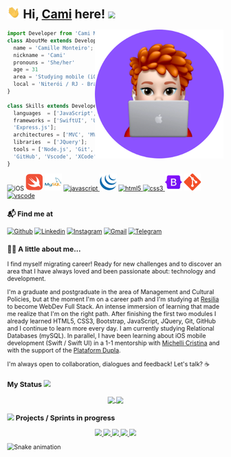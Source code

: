 ### 
<h1><img src="https://raw.githubusercontent.com/ABSphreak/ABSphreak/master/gifs/Hi.gif" width="30px"> Hi, <a href="https://github.com/camimonteiro">Cami</a> here! <img src="https://emojis.slackmojis.com/emojis/images/1531849430/4246/blob-sunglasses.gif?1531849430" width="30px"></h1>

<img align="right" width="300" src="https://raw.githubusercontent.com/camimonteiro/camimonteiro/main/img/Memoji%20-%20Camille_redondo.png" alt="memoji Camille"/>
<!-- <img align="right" width="300" src="https://media.giphy.com/media/paTz7UZbPfTZFRYnnB/giphy.gif" alt="computer and coffee"/> -->

```js
import Developer from 'Cami Monteiro';
class AboutMe extends Developer {
  name = 'Camille Monteiro';
  nickname = 'Cami'
  pronouns = 'She/her'
  age = 31
  area = 'Studying mobile (iOs) and web development (backend)';
  local = 'Niterói / RJ - Brazil';
}

class Skills extends Developer {
  languages  = ['JavaScript', 'Swift', 'SQL', 'HTML5', 'CSS3'];
  frameworks = ['SwiftUI', 'UiKit', 'Viewcode', 'Bootstrap',
  'Express.js'];
  architectures = ['MVC', 'MVP', 'MVVM']
  libraries  = ['JQuery'];
  tools = ['Node.js', 'Git', 'mySQL', 'mySQL Workbench', 
  'GitHub', 'Vscode', 'XCode',]; 
}
```
<p align="left">
  <img src="https://cdn-icons-png.flaticon.com/512/179/179309.png" alt="iOS" width="40" height="40"/> 
  <img src="https://raw.githubusercontent.com/devicons/devicon/v2.14.0/icons/swift/swift-original.svg" alt="swift" width="40" height="40"/>
  <img src="https://raw.githubusercontent.com/devicons/devicon/v2.14.0/icons/mysql/mysql-original-wordmark.svg" alt="mySQL" width="40" height="40"/>
  <a href="https://developer.mozilla.org/en-US/docs/Web/JavaScript">
     <img src="https://cdn.jsdelivr.net/gh/devicons/devicon/icons/javascript/javascript-original.svg" alt="javascript" width="40" height="40"/>
  </a>
  <img src="https://raw.githubusercontent.com/devicons/devicon/v2.14.0/icons/jquery/jquery-original.svg" alt="jQuery" width="40" height="40"/>
  <a href="https://developer.mozilla.org/pt-BR/docs/Web/HTML">
     <img src="https://cdn.jsdelivr.net/gh/devicons/devicon/icons/html5/html5-plain.svg" alt="html5" width="40" height="40"/>
  </a>
  <a href="https://developer.mozilla.org/pt-BR/docs/Web/CSS">
     <img src="https://cdn.jsdelivr.net/gh/devicons/devicon/icons/css3/css3-plain.svg" alt="css3" width="40" height="40"/>
  </a>
  <img src="https://raw.githubusercontent.com/devicons/devicon/v2.14.0/icons/bootstrap/bootstrap-original.svg" alt="bootstrap" width="40" height="40"/>
  <img src="https://raw.githubusercontent.com/devicons/devicon/v2.14.0/icons/git/git-original.svg" alt="git" width="40" height="40"/>
  <a href="https://code.visualstudio.com/">
     <img src="https://cdn.jsdelivr.net/gh/devicons/devicon/icons/vscode/vscode-original.svg" alt="vscode" width="40" height="40"/>
  </a>
   
</p>

### 📬 Find me at
[![Github](https://img.shields.io/badge/GitHub-100000?style=for-the-badge&logo=github&logoColor=white)](https://github.com/camimonteiro)
[![Linkedin](https://img.shields.io/badge/LinkedIn-0077B5?style=for-the-badge&logo=linkedin&logoColor=white)](https://www.linkedin.com/in/camillemonteiro/)
[![Instagram](https://img.shields.io/badge/Instagram-E4405F?style=for-the-badge&logo=instagram&logoColor=white)](https://www.instagram.com/camsmonteiro/)
[![Gmail](https://img.shields.io/badge/Gmail-D14836?style=for-the-badge&logo=gmail&logoColor=white)](mailto:camillemonteiro.dev@gmail.com)
[![Telegram](https://img.shields.io/badge/Telegram-2CA5E0?style=for-the-badge&logo=telegram&logoColor=white)](https://t.me/CamiMonteiro)

### 👩‍💻 A little about me... 
I find myself migrating career! Ready for new challenges and to discover an area that I have always loved and been passionate about: technology and development.

I'm a graduate and postgraduate in the area of Management and Cultural Policies, but at the moment I'm on a career path and I'm studying at <a href="https://www.instagram.com/resilia.br/">Resilia</a> to become WebDev Full Stack. An intense immersion of learning that made me realize that I'm on the right path. After finishing the first two modules I already learned HTML5, CSS3, Bootstrap, JavaScript, JQuery, Git, GitHub and I continue to learn more every day. I am currently studying Relational Databases (mySQL). In parallel, I have been learning about iOS mobile development (Swift / Swift UI) in a 1-1 mentorship with <a href="https://github.com/mihcristina">Michelli Cristina</a> and with the support of the <a href="https://duplatech.com">Plataform Dupla</a>.

I'm always open to collaboration, dialogues and feedback! Let's talk? ☕️

### My Status <img src="https://media3.giphy.com/media/l46CxDIh6HDiH9ndm/giphy.gif?cid=790b7611aea2f6594b0e363ddc39e1bdf3bbcd3c5a92d9c4&rid=giphy.gif&ct=s" width="50"> 

<p align="center">
  <a href="https://github.com/camimonteiro">
    <img
      align="center"
      height="150em"
      src="https://github-readme-stats.vercel.app/api?username=camimonteiro&show_icons=true&include_all_commits=true&count_private=true&theme=radical"
    />
  </a>
  <a href="https://github.com/camimonteiro">
    <img
      align="center"
      height="150em"
      src="https://github-readme-stats.vercel.app/api/top-langs/?username=camimonteiro&show_icons=true&include_all_commits=true&count_private=true&layout=compact&theme=radical"
    />
  </a>
</p>

### <img src="https://media.giphy.com/media/UVG0BN8TOMKkPOJS6e/giphy.gif" width="40"> Projects / Sprints in progress 
  
<!--   https://media3.giphy.com/media/QXPqYpSyBIMjBTtBbl/giphy.gif?cid=ecf05e474ln0cmjb2cxxar5b5m2bznyg26ybephuf1zdhljb&rid=giphy.gif&ct=s"  -->
<p align="center">
  <a href="https://github.com/camimonteiro/Project_API_Bookstore">
    <img src="https://github-readme-stats.vercel.app/api/pin/?username=camimonteiro&repo=Project_API_Bookstore&theme=radical"></img>
  </a>
  <a href="https://github.com/camimonteiro/Project_App_MyBookcase">
    <img src="https://github-readme-stats.vercel.app/api/pin/?username=camimonteiro&repo=Project_App_MyBookcase&theme=radical"></img>
  </a>
  <a href="https://github.com/camimonteiro/Project_App_ConversorDeBolso">
    <img src="https://github-readme-stats.vercel.app/api/pin/?username=camimonteiro&repo=Project_App_ConversorDeBolso&theme=radical"></img>
  </a>
  <a href="https://github.com/camimonteiro/Project_FrontEnders_Mod2">
    <img src="https://github-readme-stats.vercel.app/api/pin/?username=camimonteiro&repo=Project_FrontEnders_Mod2&theme=radical"></img>
  </a>
  <a href="https://github.com/camimonteiro/Game_SaidaEscarlate">
    <img src="https://github-readme-stats.vercel.app/api/pin/?username=camimonteiro&repo=Game_SaidaEscarlate&theme=radical"></img>
  </a>
</p>

![Snake animation](https://github.com/camimonteiro/camimonteiro/blob/output/github-contribution-grid-snake.svg)
